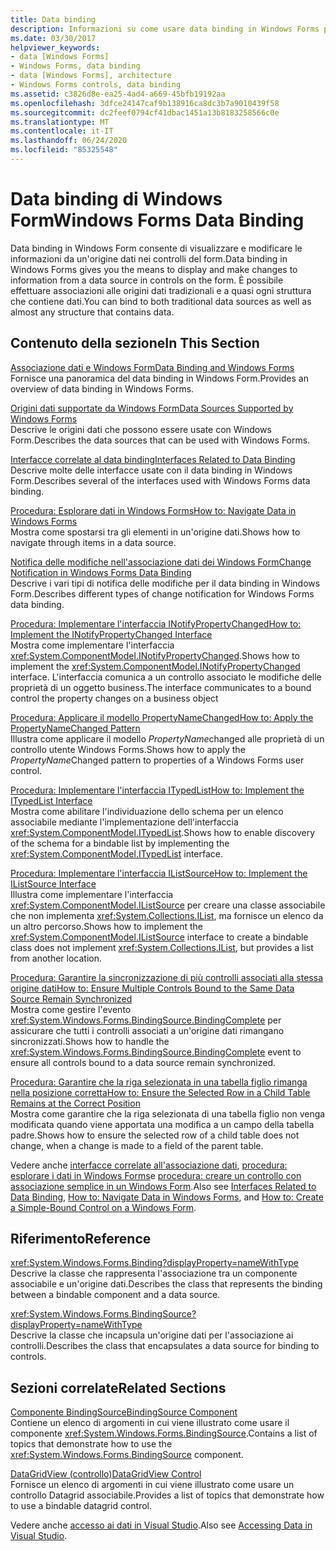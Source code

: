 ```yaml
---
title: Data binding
description: Informazioni su come usare data binding in Windows Forms per visualizzare e modificare le informazioni di un'origine dati in controlli del modulo.
ms.date: 03/30/2017
helpviewer_keywords:
- data [Windows Forms]
- Windows Forms, data binding
- data [Windows Forms], architecture
- Windows Forms controls, data binding
ms.assetid: c3826d8e-ea25-4ad4-a669-45bfb19192aa
ms.openlocfilehash: 3dfce24147caf9b138916ca8dc3b7a9010439f58
ms.sourcegitcommit: dc2feef0794cf41dbac1451a13b8183258566c0e
ms.translationtype: MT
ms.contentlocale: it-IT
ms.lasthandoff: 06/24/2020
ms.locfileid: "85325548"
---
```

# <a name="windows-forms-data-binding"></a><span data-ttu-id="4905e-103">Data binding di Windows Form</span><span class="sxs-lookup"><span data-stu-id="4905e-103">Windows Forms Data Binding</span></span>
<span data-ttu-id="4905e-104">Data binding in Windows Form consente di visualizzare e modificare le informazioni da un'origine dati nei controlli del form.</span><span class="sxs-lookup"><span data-stu-id="4905e-104">Data binding in Windows Forms gives you the means to display and make changes to information from a data source in controls on the form.</span></span> <span data-ttu-id="4905e-105">È possibile effettuare associazioni alle origini dati tradizionali e a quasi ogni struttura che contiene dati.</span><span class="sxs-lookup"><span data-stu-id="4905e-105">You can bind to both traditional data sources as well as almost any structure that contains data.</span></span>  
  
## <a name="in-this-section"></a><span data-ttu-id="4905e-106">Contenuto della sezione</span><span class="sxs-lookup"><span data-stu-id="4905e-106">In This Section</span></span>  
 [<span data-ttu-id="4905e-107">Associazione dati e Windows Form</span><span class="sxs-lookup"><span data-stu-id="4905e-107">Data Binding and Windows Forms</span></span>](data-binding-and-windows-forms.md)  
 <span data-ttu-id="4905e-108">Fornisce una panoramica del data binding in Windows Form.</span><span class="sxs-lookup"><span data-stu-id="4905e-108">Provides an overview of data binding in Windows Forms.</span></span>  
  
 [<span data-ttu-id="4905e-109">Origini dati supportate da Windows Form</span><span class="sxs-lookup"><span data-stu-id="4905e-109">Data Sources Supported by Windows Forms</span></span>](data-sources-supported-by-windows-forms.md)  
 <span data-ttu-id="4905e-110">Descrive le origini dati che possono essere usate con Windows Form.</span><span class="sxs-lookup"><span data-stu-id="4905e-110">Describes the data sources that can be used with Windows Forms.</span></span>  
  
 [<span data-ttu-id="4905e-111">Interfacce correlate al data binding</span><span class="sxs-lookup"><span data-stu-id="4905e-111">Interfaces Related to Data Binding</span></span>](interfaces-related-to-data-binding.md)  
 <span data-ttu-id="4905e-112">Descrive molte delle interfacce usate con il data binding in Windows Form.</span><span class="sxs-lookup"><span data-stu-id="4905e-112">Describes several of the interfaces used with Windows Forms data binding.</span></span>  
  
 [<span data-ttu-id="4905e-113">Procedura: Esplorare dati in Windows Forms</span><span class="sxs-lookup"><span data-stu-id="4905e-113">How to: Navigate Data in Windows Forms</span></span>](how-to-navigate-data-in-windows-forms.md)  
 <span data-ttu-id="4905e-114">Mostra come spostarsi tra gli elementi in un'origine dati.</span><span class="sxs-lookup"><span data-stu-id="4905e-114">Shows how to navigate through items in a data source.</span></span>  
  
 [<span data-ttu-id="4905e-115">Notifica delle modifiche nell'associazione dati dei Windows Form</span><span class="sxs-lookup"><span data-stu-id="4905e-115">Change Notification in Windows Forms Data Binding</span></span>](change-notification-in-windows-forms-data-binding.md)  
 <span data-ttu-id="4905e-116">Descrive i vari tipi di notifica delle modifiche per il data binding in Windows Form.</span><span class="sxs-lookup"><span data-stu-id="4905e-116">Describes different types of change notification for Windows Forms data binding.</span></span>  
  
 [<span data-ttu-id="4905e-117">Procedura: Implementare l'interfaccia INotifyPropertyChanged</span><span class="sxs-lookup"><span data-stu-id="4905e-117">How to: Implement the INotifyPropertyChanged Interface</span></span>](how-to-implement-the-inotifypropertychanged-interface.md)  
 <span data-ttu-id="4905e-118">Mostra come implementare l'interfaccia <xref:System.ComponentModel.INotifyPropertyChanged>.</span><span class="sxs-lookup"><span data-stu-id="4905e-118">Shows how to implement the <xref:System.ComponentModel.INotifyPropertyChanged> interface.</span></span> <span data-ttu-id="4905e-119">L'interfaccia comunica a un controllo associato le modifiche delle proprietà di un oggetto business.</span><span class="sxs-lookup"><span data-stu-id="4905e-119">The interface  communicates to a bound control the property changes on a business object</span></span>  
  
 [<span data-ttu-id="4905e-120">Procedura: Applicare il modello PropertyNameChanged</span><span class="sxs-lookup"><span data-stu-id="4905e-120">How to: Apply the PropertyNameChanged Pattern</span></span>](how-to-apply-the-propertynamechanged-pattern.md)  
 <span data-ttu-id="4905e-121">Illustra come applicare il modello *PropertyName*changed alle proprietà di un controllo utente Windows Forms.</span><span class="sxs-lookup"><span data-stu-id="4905e-121">Shows how to apply the *PropertyName*Changed pattern to properties of a Windows Forms user control.</span></span>  
  
 [<span data-ttu-id="4905e-122">Procedura: Implementare l'interfaccia ITypedList</span><span class="sxs-lookup"><span data-stu-id="4905e-122">How to: Implement the ITypedList Interface</span></span>](how-to-implement-the-itypedlist-interface.md)  
 <span data-ttu-id="4905e-123">Mostra come abilitare l'individuazione dello schema per un elenco associabile mediante l'implementazione dell'interfaccia <xref:System.ComponentModel.ITypedList>.</span><span class="sxs-lookup"><span data-stu-id="4905e-123">Shows how to enable discovery of the schema for a bindable list by implementing the <xref:System.ComponentModel.ITypedList> interface.</span></span>  
  
 [<span data-ttu-id="4905e-124">Procedura: Implementare l'interfaccia IListSource</span><span class="sxs-lookup"><span data-stu-id="4905e-124">How to: Implement the IListSource Interface</span></span>](how-to-implement-the-ilistsource-interface.md)  
 <span data-ttu-id="4905e-125">Illustra come implementare l'interfaccia <xref:System.ComponentModel.IListSource> per creare una classe associabile che non implementa <xref:System.Collections.IList>, ma fornisce un elenco da un altro percorso.</span><span class="sxs-lookup"><span data-stu-id="4905e-125">Shows how to implement the <xref:System.ComponentModel.IListSource> interface to create a bindable class does not implement <xref:System.Collections.IList>, but provides a list from another location.</span></span>  
  
 [<span data-ttu-id="4905e-126">Procedura: Garantire la sincronizzazione di più controlli associati alla stessa origine dati</span><span class="sxs-lookup"><span data-stu-id="4905e-126">How to: Ensure Multiple Controls Bound to the Same Data Source Remain Synchronized</span></span>](multiple-controls-bound-to-data-source-synchronized.md)  
 <span data-ttu-id="4905e-127">Mostra come gestire l'evento <xref:System.Windows.Forms.BindingSource.BindingComplete> per assicurare che tutti i controlli associati a un'origine dati rimangano sincronizzati.</span><span class="sxs-lookup"><span data-stu-id="4905e-127">Shows how to handle the <xref:System.Windows.Forms.BindingSource.BindingComplete> event to ensure all controls bound to a data source remain synchronized.</span></span>  
  
 [<span data-ttu-id="4905e-128">Procedura: Garantire che la riga selezionata in una tabella figlio rimanga nella posizione corretta</span><span class="sxs-lookup"><span data-stu-id="4905e-128">How to: Ensure the Selected Row in a Child Table Remains at the Correct Position</span></span>](ensure-the-selected-row-in-a-child-table-correct.md)  
 <span data-ttu-id="4905e-129">Mostra come garantire che la riga selezionata di una tabella figlio non venga modificata quando viene apportata una modifica a un campo della tabella padre.</span><span class="sxs-lookup"><span data-stu-id="4905e-129">Shows how to ensure the selected row of a child table does not change, when a change is made to a field of the parent table.</span></span>  
  
 <span data-ttu-id="4905e-130">Vedere anche [interfacce correlate all'associazione dati](interfaces-related-to-data-binding.md), [procedura: esplorare i dati in Windows Forms](how-to-navigate-data-in-windows-forms.md)e [procedura: creare un controllo con associazione semplice in un Windows Form](how-to-create-a-simple-bound-control-on-a-windows-form.md).</span><span class="sxs-lookup"><span data-stu-id="4905e-130">Also see [Interfaces Related to Data Binding](interfaces-related-to-data-binding.md), [How to: Navigate Data in Windows Forms](how-to-navigate-data-in-windows-forms.md), and [How to: Create a Simple-Bound Control on a Windows Form](how-to-create-a-simple-bound-control-on-a-windows-form.md).</span></span>  
  
## <a name="reference"></a><span data-ttu-id="4905e-131">Riferimento</span><span class="sxs-lookup"><span data-stu-id="4905e-131">Reference</span></span>  
 <xref:System.Windows.Forms.Binding?displayProperty=nameWithType>  
 <span data-ttu-id="4905e-132">Descrive la classe che rappresenta l'associazione tra un componente associabile e un'origine dati.</span><span class="sxs-lookup"><span data-stu-id="4905e-132">Describes the class that represents the binding between a bindable component and a data source.</span></span>  
  
 <xref:System.Windows.Forms.BindingSource?displayProperty=nameWithType>  
 <span data-ttu-id="4905e-133">Descrive la classe che incapsula un'origine dati per l'associazione ai controlli.</span><span class="sxs-lookup"><span data-stu-id="4905e-133">Describes the class that encapsulates a data source for binding to controls.</span></span>  
  
## <a name="related-sections"></a><span data-ttu-id="4905e-134">Sezioni correlate</span><span class="sxs-lookup"><span data-stu-id="4905e-134">Related Sections</span></span>  
 [<span data-ttu-id="4905e-135">Componente BindingSource</span><span class="sxs-lookup"><span data-stu-id="4905e-135">BindingSource Component</span></span>](./controls/bindingsource-component.md)  
 <span data-ttu-id="4905e-136">Contiene un elenco di argomenti in cui viene illustrato come usare il componente <xref:System.Windows.Forms.BindingSource>.</span><span class="sxs-lookup"><span data-stu-id="4905e-136">Contains a list of topics that demonstrate how to use the <xref:System.Windows.Forms.BindingSource> component.</span></span>  
  
 [<span data-ttu-id="4905e-137">DataGridView (controllo)</span><span class="sxs-lookup"><span data-stu-id="4905e-137">DataGridView Control</span></span>](./controls/datagridview-control-windows-forms.md)  
 <span data-ttu-id="4905e-138">Fornisce un elenco di argomenti in cui viene illustrato come usare un controllo Datagrid associabile.</span><span class="sxs-lookup"><span data-stu-id="4905e-138">Provides a list of topics that demonstrate how to use a bindable datagrid control.</span></span>  
  
 <span data-ttu-id="4905e-139">Vedere anche [accesso ai dati in Visual Studio](/visualstudio/data-tools/accessing-data-in-visual-studio).</span><span class="sxs-lookup"><span data-stu-id="4905e-139">Also see [Accessing Data in Visual Studio](/visualstudio/data-tools/accessing-data-in-visual-studio).</span></span>
